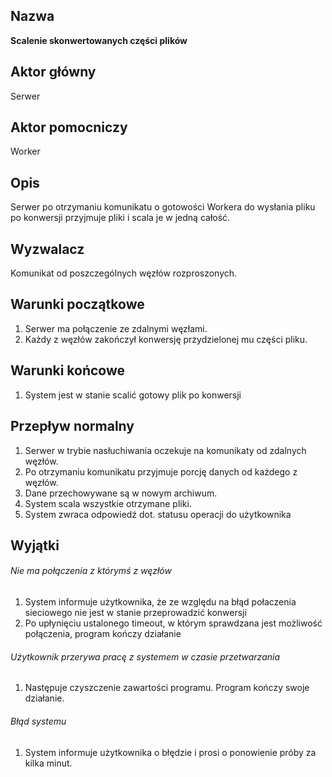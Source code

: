 ## Nazwa
**Scalenie skonwertowanych części plików**

## Aktor główny
Serwer

## Aktor pomocniczy
Worker

## Opis
Serwer po otrzymaniu komunikatu o gotowości Workera do wysłania pliku po konwersji przyjmuje pliki i scala je w jedną całość.

## Wyzwalacz
Komunikat od poszczególnych węzłów rozproszonych.

## Warunki początkowe
1. Serwer ma połączenie ze zdalnymi węzłami.
2. Każdy z węzłów zakończył konwersję przydzielonej mu części pliku.

## Warunki końcowe
1. System jest w stanie scalić gotowy plik po konwersji

## Przepływ normalny
1. Serwer w trybie nasłuchiwania oczekuje na komunikaty od zdalnych węzłów.
2. Po otrzymaniu komunikatu przyjmuje porcję danych od każdego z węzłów.
3. Dane przechowywane są w nowym archiwum.
4. System scala wszystkie otrzymane pliki.
5. System zwraca odpowiedź dot. statusu operacji do użytkownika

## Wyjątki
###### Nie ma połączenia z którymś z węzłów
1. System informuje użytkownika, że ze względu na błąd połaczenia sieciowego nie jest w stanie przeprowadzić konwersji
2. Po upłynięciu ustalonego timeout, w którym sprawdzana jest możliwość połączenia, program kończy działanie
###### Użytkownik przerywa pracę z systemem w czasie przetwarzania
1. Następuje czyszczenie zawartości programu. Program kończy swoje działanie.
###### Błąd systemu
1. System informuje użytkownika o błędzie i prosi o ponowienie próby za kilka minut.
